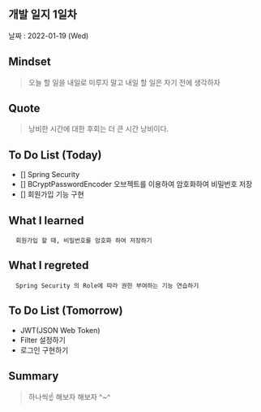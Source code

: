 ## 개발 일지 1일차

날짜 : 2022-01-19 (Wed)

## Mindset

> 오늘 할 일을 내일로 미루지 말고 내일 할 일은 자기 전에 생각하자

## Quote

> 낭비한 시간에 대한 후회는 더 큰 시간 낭비이다.

## To Do List (Today)

- [] Spring Security
- [] BCryptPasswordEncoder 오브젝트를 이용하여 암호화하여 비밀번호 저장
- [] 회원가입 기능 구현

## What I learned

```plain
  회원가입 할 때, 비밀번호를 암호화 하여 저장하기
```

## What I regreted

```plain
  Spring Security 의 Role에 따라 권한 부여하는 기능 연습하기
```

## To Do List (Tomorrow)

- JWT(JSON Web Token)
- Filter 설정하기
- 로그인 구현하기

## Summary

> 하나씩☝️ 해보자 해보자 ^~^
